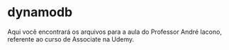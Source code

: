 # dynamodb
Aqui você encontrará os arquivos para a aula do Professor André Iacono,  referente ao curso de Associate na Udemy.

